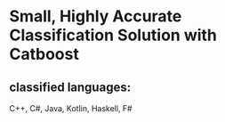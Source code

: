# Small, Highly Accurate Classification Solution with Catboost

## classified languages:

C++, C#, Java, Kotlin, Haskell, F#
 
